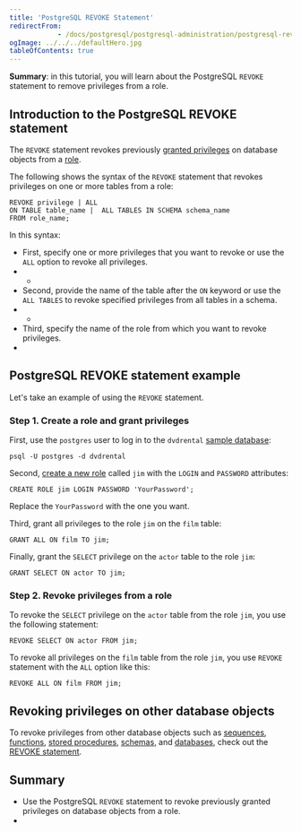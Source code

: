 ```yaml
---
title: 'PostgreSQL REVOKE Statement'
redirectFrom: 
            - /docs/postgresql/postgresql-administration/postgresql-revoke/
ogImage: ../../../defaultHero.jpg
tableOfContents: true
---
```


**Summary**: in this tutorial, you will learn about the PostgreSQL `REVOKE` statement to remove privileges from a role.



## Introduction to the PostgreSQL REVOKE statement



The `REVOKE` statement revokes previously [granted privileges](https://www.postgresqltutorial.com/postgresql-administration/postgresql-grant/) on database objects from a [role](https://www.postgresqltutorial.com/postgresql-administration/postgresql-roles/).



The following shows the syntax of the `REVOKE` statement that revokes privileges on one or more tables from a role:



```
REVOKE privilege | ALL
ON TABLE table_name |  ALL TABLES IN SCHEMA schema_name
FROM role_name;
```



In this syntax:



- First, specify one or more privileges that you want to revoke or use the `ALL` option to revoke all privileges.
- -
- Second, provide the name of the table after the `ON` keyword or use the `ALL TABLES` to revoke specified privileges from all tables in a schema.
- -
- Third, specify the name of the role from which you want to revoke privileges.
- 


## PostgreSQL REVOKE statement example



Let's take an example of using the `REVOKE` statement.



### Step 1. Create a role and grant privileges



First, use the `postgres` user to log in to the `dvdrental` [sample database](https://www.postgresqltutorial.com/postgresql-getting-started/postgresql-sample-database/):



```
psql -U postgres -d dvdrental
```



Second, [create a new role](https://www.postgresqltutorial.com/postgresql-administration/postgresql-roles/) called `jim` with the `LOGIN` and `PASSWORD` attributes:



```
CREATE ROLE jim LOGIN PASSWORD 'YourPassword';
```



Replace the `YourPassword` with the one you want.



Third, grant all privileges to the role `jim` on the `film` table:



```
GRANT ALL ON film TO jim;
```



Finally, grant the `SELECT` privilege on the `actor` table to the role `jim`:



```
GRANT SELECT ON actor TO jim;
```



### Step 2. Revoke privileges from a role



To revoke the `SELECT` privilege on the `actor` table from the role `jim`, you use the following statement:



```
REVOKE SELECT ON actor FROM jim;
```



To revoke all privileges on the `film` table from the role `jim`, you use `REVOKE` statement with the `ALL` option like this:



```
REVOKE ALL ON film FROM jim;
```



## Revoking privileges on other database objects



To revoke privileges from other database objects such as [sequences](/docs/postgresql/postgresql-sequences/), [functions](https://www.postgresqltutorial.com/postgresql-functions/), [stored procedures](https://www.postgresqltutorial.com/postgresql-plpgsql/postgresql-create-procedure/), [schemas](https://www.postgresqltutorial.com/postgresql-administration/postgresql-schema/), and [databases](https://www.postgresqltutorial.com/postgresql-administration/postgresql-create-database/), check out the [REVOKE statement](https://www.postgresql.org/docs/currentsql-revoke.html).



## Summary



- Use the PostgreSQL `REVOKE` statement to revoke previously granted privileges on database objects from a role.
- 
